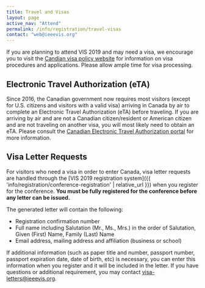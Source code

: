 ```yaml
---
title: Travel and Visas
layout: page
active_nav: "Attend"
permalink: /info/registration/travel-visas
contact: "web@ieeevis.org"
---
```


If you are planning to attend VIS 2019 and may need a visa, we encourage you to visit the [Candian visa policy website](https://www.canada.ca/en/immigration-refugees-citizenship/services/visit-canada.html) for information on visa procedures and applications. Please allow ample time for visa processing.


## Electronic Travel Authorization (eTA)

Since 2016, the Canadian government now requires most visitors (except for U.S. citizens and visitors with a valid visa)
arriving in Canada by air to complete an Electronic Travel Authorization (eTA) before traveling. If you are arriving by air and are not a Canadian citizen/resident or American citizen and are not traveling on another visa, you will most likely need to obtain an eTA. Please consult the [Canadian Electronic Travel Authorization portal](https://www.canada.ca/en/immigration-refugees-citizenship/services/visit-canada/eta.html) for more information.


## Visa Letter Requests

For visitors who need a visa in order to enter Canada, visa letter requests are handled through the [VIS 2019 registration system]({{ 'info/registration/conference-registration' | relative_url }}) when you register for the conference. **You must be fully registered for the conference before any letter can be issued.** 

The generated letter will contain the following:

* Registration confirmation number
* Full name including Salutation (Mr., Ms., Mrs.) in the order of Salutation, Given (First) Name, Family (Last) Name
* Email address, mailing address and affiliation (business or school)

If additional information (such as paper title and number, passport number, passport expiration date, date of birth, etc) is necessary,  you can enter this information when you register and it will be included in the letter. If you have questions or additional requirement, you may contact [visa-letters@ieeevis.org](mailto:visa-letters@ieeevis.org).
